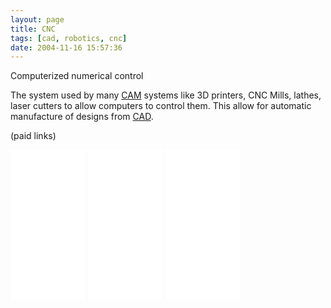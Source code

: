 ```yaml
---
layout: page
title: CNC
tags: [cad, robotics, cnc]
date: 2004-11-16 15:57:36
---
```

Computerized numerical control

The system used by many [CAM](/wiki/cam.html "CAM") systems like 3D printers, CNC Mills, lathes, laser cutters to allow computers to control them. This allow for  automatic manufacture of designs from [CAD](/wiki/cad.html "Computer Aided Design").

(paid links)

<iframe style="width:120px;height:240px;" marginwidth="0" marginheight="0" scrolling="no" frameborder="0" src="//ws-eu.amazon-adsystem.com/widgets/q?ServiceVersion=20070822&OneJS=1&Operation=GetAdHtml&MarketPlace=GB&source=ss&ref=as_ss_li_til&ad_type=product_link&tracking_id=orionrobots-21&language=en_GB&marketplace=amazon&region=GB&placement=B07ZR467YR&asins=B07ZR467YR&linkId=3c7684f02eef521cf7ce7b447347903f&show_border=true&link_opens_in_new_window=true"></iframe>
<iframe style="width:120px;height:240px;" marginwidth="0" marginheight="0" scrolling="no" frameborder="0" src="//ws-eu.amazon-adsystem.com/widgets/q?ServiceVersion=20070822&OneJS=1&Operation=GetAdHtml&MarketPlace=GB&source=ss&ref=as_ss_li_til&ad_type=product_link&tracking_id=orionrobots-21&language=en_GB&marketplace=amazon&region=GB&placement=B00ZBS86ZW&asins=B00ZBS86ZW&linkId=299b16702482691d0c89ca7cc7b72ffa&show_border=true&link_opens_in_new_window=true"></iframe>
<iframe style="width:120px;height:240px;" marginwidth="0" marginheight="0" scrolling="no" frameborder="0" src="//ws-eu.amazon-adsystem.com/widgets/q?ServiceVersion=20070822&OneJS=1&Operation=GetAdHtml&MarketPlace=GB&source=ss&ref=as_ss_li_til&ad_type=product_link&tracking_id=orionrobots-21&language=en_GB&marketplace=amazon&region=GB&placement=B00XHNE9JK&asins=B00XHNE9JK&linkId=2fea7d34681a00bdd9d0f989dc73bd44&show_border=true&link_opens_in_new_window=true"></iframe>
